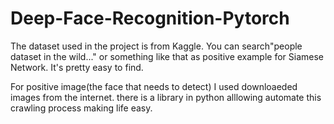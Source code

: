 # Deep-Face-Recognition-Pytorch
The dataset used in the project is from Kaggle. You can search"people dataset in the wild..." or something like that as positive example for Siamese Network. It's pretty easy to find.

For positive image(the face that needs to detect) I used downloaeded images from the internet. there is a library in python alllowing automate this crawling process making life easy.
